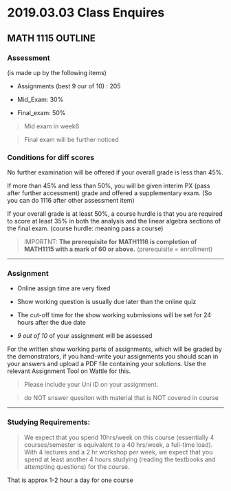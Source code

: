 # 2019.03.03 Class Enquires

## MATH 1115 OUTLINE

### Assessment

(is made up by the following items)

* Assignments (best 9 our of 10) : 205

* Mid_Exam: 30%

* Final_exam: 50%

> Mid exam in week6

> Final exam will be further noticed

### Conditions for diff scores

No further examination will be offered if your overall grade is less than 45%.

If more than 45% and less than 50%, you will be given interim PX (pass after further accessment) grade and offered a supplementary exam. (So you can do 1116 after other assessment item)

If your overall grade is at least 50%, a course hurdle is that you are required to score at least 35% in both the analysis and the linear algebra sections of the final exam. (course hurdle: meaning pass a course)

> IMPORTNT: **The prerequisite for MATH1116 is completion of MATH1115 with a mark of 60 or above.** (prerequisite = enrollment)

---

### Assignment

* Online assign time are very fixed

* Show working question is usually due later than the online quiz

* The cut-off time for the show working submissions will be set for 24 hours after the due date

* *9 out of 10* of your assignment will be assessed

For the written show working parts of assignments, which will be graded by the demonstrators, if you hand-write your assignments you should scan in your answers and upload a PDF file containing your solutions. Use the relevant Assignment Tool on Wattle for this.

> Please include your Uni ID on your assignment.

> do NOT snswer quesiton with material that is NOT covered in course

---

### Studying Requirements:

> We expect that you spend 10hrs/week on this course (essentially 4 courses/semester is equivalent to a 40 hrs/week, a full-time load). With 4 lectures and a 2 hr workshop per week, we expect that you spend at least another 4 hours studying (reading the textbooks and attempting questions) for the course.

That is approx 1-2 hour a day for one course